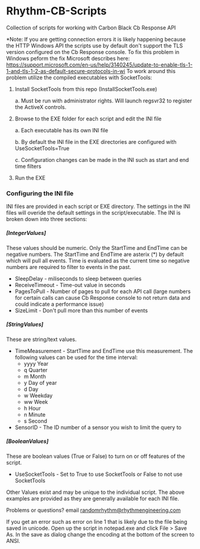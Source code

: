 # Rhythm-CB-Scripts
Collection of scripts for working with Carbon Black Cb Response API

*Note: If you are getting connection errors it is likely happening because the HTTP Windows API the scripts use by default don't support the TLS version configured on the Cb Response console. To fix this problem in Windows peform the fix Microsoft describes here:
https://support.microsoft.com/en-us/help/3140245/update-to-enable-tls-1-1-and-tls-1-2-as-default-secure-protocols-in-wi
To work around this problem utilize the compiled executables with SocketTools:
1. Install SocketTools from this repo (InstallSocketTools.exe)
   
   a. Must be run with administrator rights. Will launch regsvr32 to register the ActiveX controls. 
   
2. Browse to the EXE folder for each script and edit the INI file
   
   a. Each executable has its own INI file
   
   b. By default the INI file in the EXE directories are configured with UseSocketTools=True
   
   c. Configuration changes can be made in the INI such as start and end time filters
   
3. Run the EXE

### Configuring the INI file
INI files are provided in each script or EXE directory. The settings in the INI files will overide the default settings in the script/executable. The INI is broken down into three sections:
##### [IntegerValues]
These values should be numeric. Only the StartTime and EndTime can be negative numbers. The StartTime and EndTime are asterix (*) by default which will pull all events. Time is evaluated as the current time so negative numbers are required to filter to events in the past. 
* SleepDelay - miliseconds to sleep between queries
* ReceiveTimeout - Time-out value in seconds
* PagesToPull - Number of pages to pull for each API call (large numbers for certain calls can cause Cb Response console to not return data and could indicate a performance issue)
* SizeLimit - Don't pull more than this number of events 
##### [StringValues]
These are string/text values.
* TimeMeasurement - StartTime and EndTime use this measurement. The following values can be used for the time interval:
    * yyyy	Year
    * q	Quarter
    * m	Month
    * y	Day of year
    * d	Day
    * w	Weekday
    * ww	Week
    * h	Hour
    * n	Minute
    * s	Second
* SensorID - The ID number of a sensor you wish to limit the query to
##### [BooleanValues]
These are boolean values (True or False) to turn on or off features of the script.
* UseSocketTools - Set to True to use SocketTools or False to not use SocketTools

Other Values exist and may be unique to the individual script. The above examples are provided as they are generally available for each INI file.

Problems or questions? email randomrhythm@rhythmengineering.com

If you get an error such as error on line 1 that is likely due to the file being saved in unicode. Open up the script in notepad.exe and click File > Save As. In the save as dialog change the encoding at the bottom of the screen to ANSI.